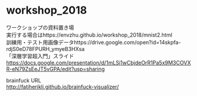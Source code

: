 # workshop_2018
ワークショップの資料置き場  
実行する場合はhttps://envzhu.github.io/workshop_2018/mnist2.html  
訓練用・テスト用画像データhttps://drive.google.com/open?id=14skpfa-rdjS0eD78FPURH_ymyeB3HXsa  
「深層学習超入門」スライド https://docs.google.com/presentation/d/1mLSj1wCbjdeOrR1Pa5x9M3COVXR-eN79ZsEeJT5vGPA/edit?usp=sharing  

brainfuck URL  
http://fatiherikli.github.io/brainfuck-visualizer/